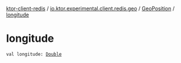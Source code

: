 [ktor-client-redis](../../index.md) / [io.ktor.experimental.client.redis.geo](../index.md) / [GeoPosition](index.md) / [longitude](./longitude.md)

# longitude

`val longitude: `[`Double`](https://kotlinlang.org/api/latest/jvm/stdlib/kotlin/-double/index.html)